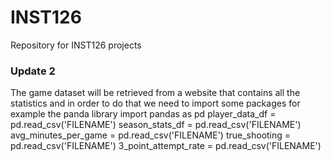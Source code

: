 # INST126
Repository for INST126 projects
### Update 2 

The game dataset will be retrieved from a website that contains all the statistics and in order to do that we need to import some packages for example the panda library 
import pandas as pd
player_data_df = pd.read_csv('FILENAME')
season_stats_df = pd.read_csv('FILENAME')
avg_minutes_per_game = pd.read_csv('FILENAME')
true_shooting = pd.read_csv('FILENAME')
3_point_attempt_rate = pd.read_csv('FILENAME')
